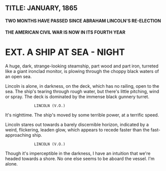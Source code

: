 ## TITLE: JANUARY, 1865
#### TWO MONTHS HAVE PASSED SINCE ABRAHAM LINCOLN'S RE-ELECTION
#### THE AMERICAN CIVIL WAR IS NOW IN ITS FOURTH YEAR

# EXT. A SHIP AT SEA - NIGHT

A huge, dark, strange-looking steamship, part wood and part
iron, turreted like a giant ironclad monitor, is plowing
through the choppy black waters of an open sea.

Lincoln is alone, in darkness, on the deck, which has no railing, open to the sea. The ship's tearing through rough water, but there's little pitching, wind or spray. The deck is dominated by the immense black gunnery turret.

				 LINCOLN (V.O.)
It's nighttime. The ship's moved by some terrible power, at a terrific speed.

Lincoln stares out towards a barely discernible horizon, indicated by a weird, flickering, leaden glow, which appears to recede faster than the fast-approaching ship.

				 LINCOLN (V.O.)
Though it's imperceptible in the darkness, I have an intuition that we're headed towards a shore. No one else seems to be aboard the vessel. I'm alone.

